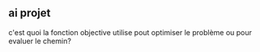 ## ai projet
c'est quoi la fonction objective utilise pout optimiser le problème ou pour evaluer le chemin?